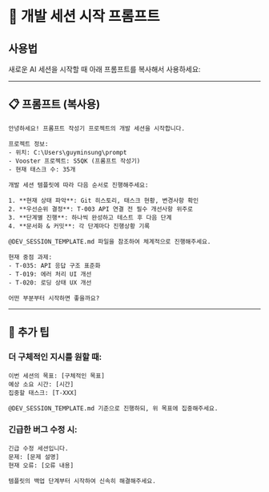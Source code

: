 # 🚀 개발 세션 시작 프롬프트

## 사용법
새로운 AI 세션을 시작할 때 아래 프롬프트를 복사해서 사용하세요:

---

## 📋 프롬프트 (복사용)

```
안녕하세요! 프롬프트 작성기 프로젝트의 개발 세션을 시작합니다.

프로젝트 정보:
- 위치: C:\Users\guyminsung\prompt
- Vooster 프로젝트: S5QK (프롬프트 작성기)
- 현재 태스크 수: 35개

개발 세션 템플릿에 따라 다음 순서로 진행해주세요:

1. **현재 상태 파악**: Git 히스토리, 태스크 현황, 변경사항 확인
2. **우선순위 결정**: T-003 API 연결 전 필수 개선사항 위주로
3. **단계별 진행**: 하나씩 완성하고 테스트 후 다음 단계
4. **문서화 & 커밋**: 각 단계마다 진행상황 기록

@DEV_SESSION_TEMPLATE.md 파일을 참조하여 체계적으로 진행해주세요.

현재 중점 과제:
- T-035: API 응답 구조 표준화 
- T-019: 에러 처리 UI 개선
- T-020: 로딩 상태 UX 개선

어떤 부분부터 시작하면 좋을까요?
```

---

## 🎯 추가 팁

### 더 구체적인 지시를 원할 때:
```
이번 세션의 목표: [구체적인 목표]
예상 소요 시간: [시간]
집중할 태스크: [T-XXX]

@DEV_SESSION_TEMPLATE.md 기준으로 진행하되, 위 목표에 집중해주세요.
```

### 긴급한 버그 수정 시:
```
긴급 수정 세션입니다.
문제: [문제 설명]
현재 오류: [오류 내용]

템플릿의 백업 단계부터 시작하여 신속히 해결해주세요.
``` 
